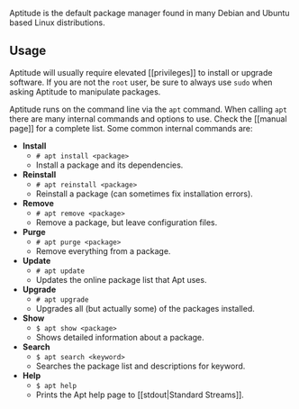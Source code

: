 Aptitude is the default package manager found in many Debian and Ubuntu based Linux distributions.

## Usage

Aptitude will usually require elevated [[privileges]] to install or upgrade software. If you are not the `root` user, be sure to always use `sudo` when asking Aptitude to manipulate packages.

Aptitude runs on the command line via the `apt` command. When calling `apt` there are many internal commands and options to use. Check the [[manual page]] for a complete list. Some common internal commands are:

* **Install**
    * `# apt install <package>`
    * Install a package and its dependencies.
* **Reinstall**
	* `# apt reinstall <package>`
	* Reinstall a package (can sometimes fix installation errors).
* **Remove**
	* `# apt remove <package>`
	* Remove a package, but leave configuration files.
* **Purge**
	* `# apt purge <package>`
	* Remove everything from a package.
* **Update**
	* `# apt update`
	* Updates the online package list that Apt uses.
* **Upgrade**
	* `# apt upgrade`
	* Upgrades all (but actually some) of the packages installed.
* **Show**
	* `$ apt show <package>`
	* Shows detailed information about a package.
* **Search**
	* `$ apt search <keyword>`
	* Searches the package list and descriptions for keyword.
* **Help**
	* `$ apt help`
	* Prints the Apt help page to [[stdout|Standard Streams]].
